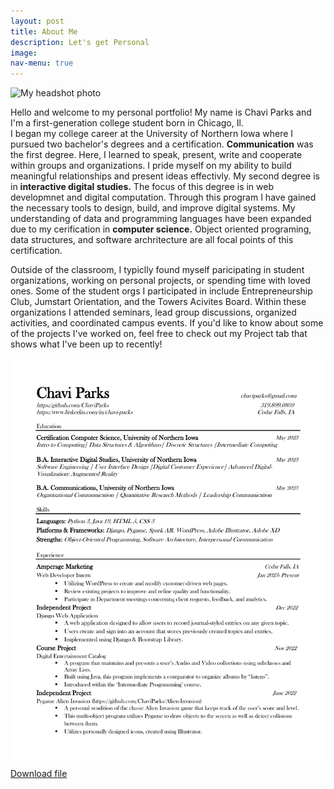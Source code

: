 ```yaml
---
layout: post
title: About Me
description: Let's get Personal
image:  
nav-menu: true
---
```


<img src="assets/images/myHeadshot copy.JPG" alt="My headshot photo">

<p>Hello and welcome to my personal portfolio! My name is Chavi Parks and I'm a first-generation college
student born in Chicago, Il.<br/> I began my college career at the University of Northern Iowa where I pursued two bachelor's degrees and a certification. <strong>Communication</strong> was the first degree. Here, I learned to speak, present, write and cooperate within groups and organizations.
I pride myself on my ability to build meaningful relationships and present ideas effectivly. My
second degree is in <strong>interactive digital studies.</strong> The focus of this degree is in web developmnet and digital computation. Through this program I have gained the necessary tools to design, build, and improve digital systems. My understanding of data and programming languages have been expanded due to my cerification in <strong>computer science.</strong> Object oriented programing, data structures, and software archritecture are all focal points of this certification.</p>

<p>Outside of the classroom, I typiclly found myself paricipating in student organizations, working on
personal projects, or spending time with loved ones. Some of the student orgs I participated in include Entrepreneurship Club, Jumstart Orientation, and the Towers Acivites Board. Within these organizations I attended seminars, lead group discussions, organized activities, and coordinated campus events. If you'd like to know about some of the projects I've worked on, feel free to check out my Project tab that shows what I've been up to recently!</p>

<img src="assets/images/myresume.pdf" alt="My resume">
<a href="assets/images/myresume.pdf" download="ChaviParks_resume" class="button next">Download file</a>